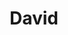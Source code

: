 ---
codehost: https://github.com/alanshaw/david-www
logohandle: david-dm
sort: david-dm
title: David
website: https://david-dm.org/
---